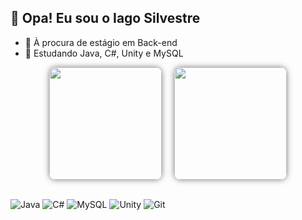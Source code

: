 ## 🚀 Opa! Eu sou o Iago Silvestre

- 🔭 À procura de estágio em Back-end  
- 🌱 Estudando Java, C#, Unity e MySQL 

<div align="center" style="display: flex; flex-wrap: wrap; justify-content: center; gap: 20px;">

  <img height="180em" src="https://github-readme-stats.vercel.app/api?username=iago-silves&show_icons=true&theme=dark&include_all_commits=true&count_private=true" style="border-radius: 10px; box-shadow: 0 0 10px rgba(0,0,0,0.5);" />

  <img height="180em" src="https://github-readme-stats.vercel.app/api/top-langs/?username=iago-silves&layout=compact&langs_count=6&theme=dark" style="border-radius: 10px; box-shadow: 0 0 10px rgba(0,0,0,0.5);" />

</div>

##

<div align="center" style="display: inline-block;">
  <img align="center" alt="Java" src="https://img.shields.io/badge/Java-007396?style=for-the-badge&logo=java&logoColor=white" />
  <img align="center" alt="C#" src="https://img.shields.io/badge/C%23-239120?style=for-the-badge&logo=c-sharp&logoColor=white" />
  <img align="center" alt="MySQL" src="https://img.shields.io/badge/MySQL-4479A1?style=for-the-badge&logo=mysql&logoColor=white" />
  <img align="center" alt="Unity" src="https://img.shields.io/badge/Unity-000000?style=for-the-badge&logo=unity&logoColor=white" />
  <img align="center" alt="Git" src="https://img.shields.io/badge/Git-F05032?style=for-the-badge&logo=git&logoColor=white" />
</div>
